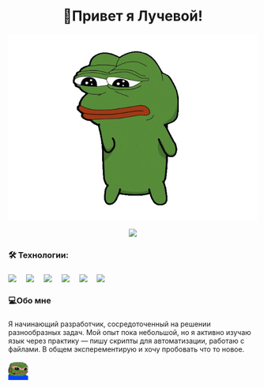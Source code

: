 <h1 align="center">👋Привет я Лучевой!</h1>

<p align="center">
 <img width="600" src="assets/pepefrg-4.gif" alt="Dance"/>
</p>

<div align="center">
  <img src="https://visitor-badge.laobi.icu/badge?page_id=luchevoy.luchevoy&"  />
</div>

<h3 align="left">🛠 Технологии:</h3>

###

<div align="left">
  <img src="https://cdn.jsdelivr.net/gh/devicons/devicon/icons/dot-net/dot-net-plain-wordmark.svg" height="40"  />
  <img width="12" />
  <img src="https://cdn.jsdelivr.net/gh/devicons/devicon/icons/csharp/csharp-original.svg" height="40"   />
  <img width="12" />
  <img src="https://cdn.jsdelivr.net/gh/devicons/devicon/icons/linux/linux-original.svg" height="40" />
  <img width="12" />
  <img src="https://cdn.jsdelivr.net/gh/devicons/devicon/icons/python/python-original.svg" height="40" />
  <img width="12" />
  <img src="https://cdn.jsdelivr.net/gh/devicons/devicon/icons/vscode/vscode-original.svg" height="40" />
  <img width="12" />
  <img src="https://cdn.jsdelivr.net/gh/devicons/devicon/icons/visualstudio/visualstudio-original.svg" height="40" />
  <img width="12" />
</div>

<h3 align="left">💻Обо мне</h3>

###

<p align="left">Я начинающий разработчик, сосредоточенный на решении разнообразных задач. Мой опыт пока небольшой, но я активно изучаю язык через практику — пишу скрипты для автоматизации, работаю с файлами. В общем эксперементирую и хочу пробовать что то новое.<p align="left"> <img width="40" src="assets/PES4_Gamer.png" alt="Gamer"/> </p>



